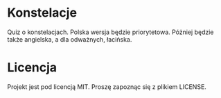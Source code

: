 # Konstelacje
Quiz o konstelacjach.
Polska wersja będzie priorytetowa. Póżniej będzie także angielska, a dla odważnych, łacińska.

# Licencja
Projekt jest pod licencją MIT. Proszę zapoznąc się z plikiem LICENSE.
